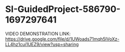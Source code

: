 # SI-GuidedProject-586790-1697297641
VIDEO DEMONSTRATION LINK: https://drive.google.com/file/d/1UWoads71mqh5lVoXz-LL4hz1cui1UEZ9/view?usp=sharing
